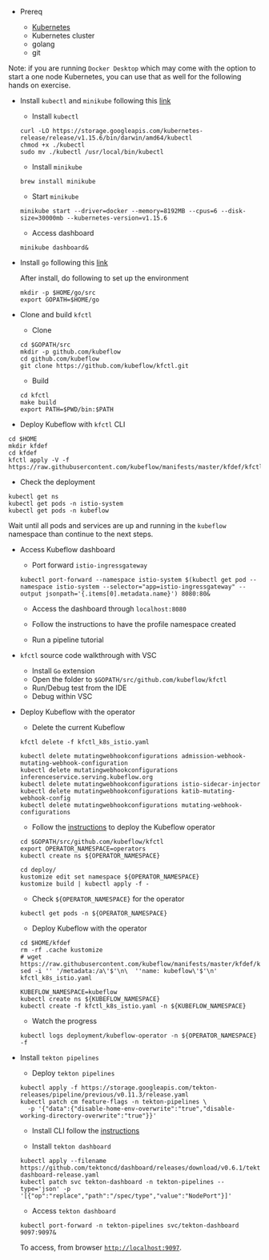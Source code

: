 * Prereq

  - [Kubernetes](https://w3.ibm.com/developer/docs/open-source/kubernetes/)
  - Kubernetes cluster
  - golang
  - git

Note: if you are running `Docker Desktop` which may come with the option to start a one node Kubernetes, you can use that as well for the following hands on exercise.

* Install `kubectl` and `minikube` following this [link](https://kubernetes.io/docs/tasks/tools/install-minikube/)

  - Install `kubectl`

  ```shell
  curl -LO https://storage.googleapis.com/kubernetes-release/release/v1.15.6/bin/darwin/amd64/kubectl
  chmod +x ./kubectl
  sudo mv ./kubectl /usr/local/bin/kubectl
  ```

  - Install `minikube`

  ```shell
  brew install minikube
  ```

  - Start `minikube`

  ```shell
  minikube start --driver=docker --memory=8192MB --cpus=6 --disk-size=30000mb --kubernetes-version=v1.15.6
  ```

  - Access dashboard

  ```shell
  minikube dashboard&
  ```
  
* Install `go` following this [link](https://golang.org/dl/)

  After install, do following to set up the environment
  
  ```shell
  mkdir -p $HOME/go/src
  export GOPATH=$HOME/go
  ```

* Clone and build `kfctl`

  - Clone

  ```shell
  cd $GOPATH/src
  mkdir -p github.com/kubeflow
  cd github.com/kubeflow
  git clone https://github.com/kubeflow/kfctl.git
  ```

  - Build

  ```shell
  cd kfctl
  make build
  export PATH=$PWD/bin:$PATH
  ```

* Deploy Kubeflow with `kfctl` CLI

```shell
cd $HOME
mkdir kfdef
cd kfdef
kfctl apply -V -f https://raw.githubusercontent.com/kubeflow/manifests/master/kfdef/kfctl_k8s_istio.yaml
```

* Check the deployment

```shell
kubectl get ns
kubectl get pods -n istio-system
kubectl get pods -n kubeflow
```

Wait until all pods and services are up and running in the `kubeflow` namespace than continue to the next steps.

* Access Kubeflow dashboard

  - Port forward `istio-ingressgateway`

  ```shell
  kubectl port-forward --namespace istio-system $(kubectl get pod --namespace istio-system --selector="app=istio-ingressgateway" --output jsonpath='{.items[0].metadata.name}') 8080:80&
  ```

  - Access the dashboard through `localhost:8080`

  - Follow the instructions to have the profile namespace created

  - Run a pipeline tutorial

* `kfctl` source code walkthrough with VSC

  - Install `Go` extension
  - Open the folder to `$GOPATH/src/github.com/kubeflow/kfctl`
  - Run/Debug test from the IDE
  - Debug within VSC

* Deploy Kubeflow with the operator

  - Delete the current Kubeflow

  ```shell
  kfctl delete -f kfctl_k8s_istio.yaml

  kubectl delete mutatingwebhookconfigurations admission-webhook-mutating-webhook-configuration
  kubectl delete mutatingwebhookconfigurations inferenceservice.serving.kubeflow.org
  kubectl delete mutatingwebhookconfigurations istio-sidecar-injector
  kubectl delete mutatingwebhookconfigurations katib-mutating-webhook-config
  kubectl delete mutatingwebhookconfigurations mutating-webhook-configurations
  ```

  - Follow the [instructions](https://github.com/kubeflow/kfctl/blob/master/operator.md) to deploy the Kubeflow operator

  ```shell
  cd $GOPATH/src/github.com/kubeflow/kfctl
  export OPERATOR_NAMESPACE=operators
  kubectl create ns ${OPERATOR_NAMESPACE}

  cd deploy/
  kustomize edit set namespace ${OPERATOR_NAMESPACE}
  kustomize build | kubectl apply -f -
  ```

  - Check `${OPERATOR_NAMESPACE}` for the operator

  ```shell
  kubectl get pods -n ${OPERATOR_NAMESPACE}
  ```

  - Deploy Kubeflow with the operator

  ```shell
  cd $HOME/kfdef
  rm -rf .cache kustomize
  # wget https://raw.githubusercontent.com/kubeflow/manifests/master/kfdef/kfctl_k8s_istio.yaml
  sed -i '' '/metadata:/a\'$'\n\  ''name: kubeflow\'$'\n' kfctl_k8s_istio.yaml

  KUBEFLOW_NAMESPACE=kubeflow
  kubectl create ns ${KUBEFLOW_NAMESPACE}
  kubectl create -f kfctl_k8s_istio.yaml -n ${KUBEFLOW_NAMESPACE}
  ```

  - Watch the progress

  ```shell
  kubectl logs deployment/kubeflow-operator -n ${OPERATOR_NAMESPACE} -f
  ```

* Install `tekton pipelines`

  - Deploy `tekton pipelines`

  ```shell
  kubectl apply -f https://storage.googleapis.com/tekton-releases/pipeline/previous/v0.11.3/release.yaml
  kubectl patch cm feature-flags -n tekton-pipelines \
    -p '{"data":{"disable-home-env-overwrite":"true","disable-working-directory-overwrite":"true"}}'
  ```

  - Install CLI follow the [instructions](https://github.com/tektoncd/cli#installing-tkn)

  - Install `tekton dashboard`

  ```shell
  kubectl apply --filename https://github.com/tektoncd/dashboard/releases/download/v0.6.1/tekton-dashboard-release.yaml
  kubectl patch svc tekton-dashboard -n tekton-pipelines --type='json' -p '[{"op":"replace","path":"/spec/type","value":"NodePort"}]'
  ```

  - Access `tekton dashboard`

  ```shell
  kubectl port-forward -n tekton-pipelines svc/tekton-dashboard 9097:9097&
  ```

  To access, from browser [`http://localhost:9097`](http://localhost:9097).

